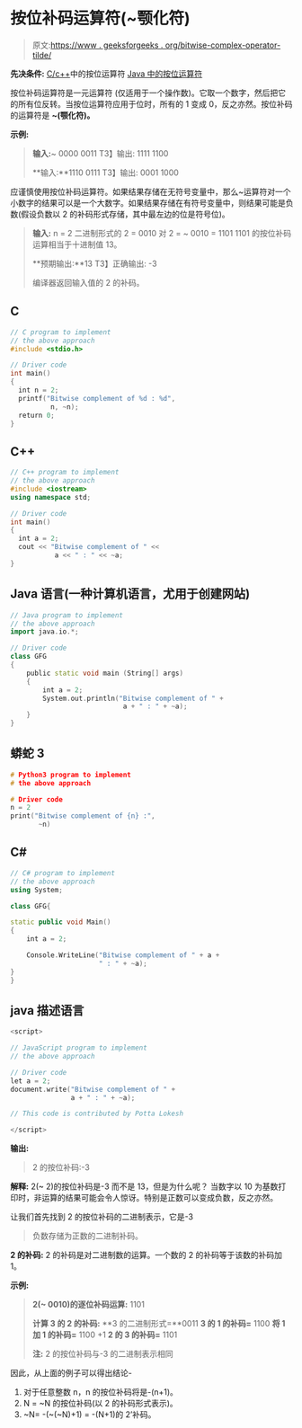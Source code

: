 # 按位补码运算符(~颚化符)

> 原文:[https://www . geeksforgeeks . org/bitwise-complex-operator-tilde/](https://www.geeksforgeeks.org/bitwise-complement-operator-tilde/)

**先决条件:**
[C/c++](https://www.geeksforgeeks.org/bitwise-operators-in-c-cpp/)中的按位运算符
[Java 中的按位运算符](https://www.geeksforgeeks.org/bitwise-operators-in-java/)

按位补码运算符是一元运算符 (仅适用于一个操作数)。它取一个数字，然后把它的所有位反转。当按位运算符应用于位时，所有的 1 变成 0，反之亦然。按位补码的运算符是 **~(颚化符)。**

**示例:**

> **输入:**~ 0000 0011
> T3】输出: 1111 1100
> 
> **输入:**1110 0111
> T3】输出: 0001 1000

应谨慎使用按位补码运算符。如果结果存储在无符号变量中，那么~运算符对一个小数字的结果可以是一个大数字。如果结果存储在有符号变量中，则结果可能是负数(假设负数以 2 的补码形式存储，其中最左边的位是符号位)。

> **输入:**
> n = 2
> 二进制形式的 2 = 0010
> 对 2 = ~ 0010
> = 1101
> 1101 的按位补码运算相当于十进制值 13。
> 
> **预期输出:**13
> T3】正确输出: -3
> 
> 编译器返回输入值的 2 的补码。

## C

```cpp
// C program to implement
// the above approach
#include <stdio.h>

// Driver code
int main()
{
  int n = 2;
  printf("Bitwise complement of %d : %d",
          n, ~n);
  return 0;
}
```

## C++

```cpp
// C++ program to implement
// the above approach
#include <iostream>
using namespace std;

// Driver code
int main()
{
  int a = 2;
  cout << "Bitwise complement of " <<
           a << " : " << ~a;
}
```

## Java 语言(一种计算机语言，尤用于创建网站)

```cpp
// Java program to implement
// the above approach
import java.io.*;

// Driver code
class GFG
{
    public static void main (String[] args)
    {
        int a = 2;
        System.out.println("Bitwise complement of " +
                            a + " : " + ~a);
    }
}
```

## 蟒蛇 3

```cpp
# Python3 program to implement
# the above approach

# Driver code
n = 2
print("Bitwise complement of {n} :",
       ~n)
```

## C#

```cpp
// C# program to implement 
// the above approach
using System;

class GFG{

static public void Main()
{
    int a = 2;

    Console.WriteLine("Bitwise complement of " + a +
                      " : " + ~a);
}
}
```

## java 描述语言

```cpp
<script>

// JavaScript program to implement 
// the above approach

// Driver code
let a = 2;
document.write("Bitwise complement of " +
               a + " : " + ~a);

// This code is contributed by Potta Lokesh

</script>
```

**输出:**

> 2 的按位补码:-3

**解释:**
2(~ 2)的按位补码是-3 而不是 13，但是为什么呢？
当数字以 10 为基数打印时，非运算的结果可能会令人惊讶。特别是正数可以变成负数，反之亦然。

让我们首先找到 2 的按位补码的二进制表示，它是-3

> 负数存储为正数的二进制补码。

**2 的补码:**
2 的补码是对二进制数的运算。一个数的 2 的补码等于该数的补码加 1。

**示例:**

> **2(~ 0010)的逐位补码运算:** 1101
> 
> **计算 3 的 2 的补码:**
> **3 的二进制形式=**0011
> **3 的 1 的补码=** 1100
> **将 1 加 1 的补码=** 1100 +1
> **2 的 3 的补码=** 1101
> 
> **注:**
> 2 的按位补码与-3 的二进制表示相同

因此，从上面的例子可以得出结论-

1.  对于任意整数 n，n 的按位补码将是-(n+1)。
2.  N = ~N 的按位补码(以 2 的补码形式表示)。
3.  ~N= -(~(~N)+1) = -(N+1)的 2’补码。
